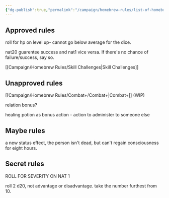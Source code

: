 ```yaml
---
{"dg-publish":true,"permalink":"/campaign/homebrew-rules/list-of-homebrew-rules/"}
---
```



## Approved rules

roll for hp on level up- cannot go below average for the dice. 

nat20 guarentee success and nat1 vice versa. If there's no chance of failure/success, say so. 

[[Campaign/Homebrew Rules/Skill Challenges\|Skill Challenges]]

## Unapproved rules


[[Campaign/Homebrew Rules/Combat+/Combat+\|Combat+]] (WIP)

relation bonus?

healing potion as bonus action - action to administer to someone else


## Maybe rules

a new status effect, the person isn't dead, but can't regain consciousness for eight hours. 
## Secret rules


ROLL FOR SEVERITY ON NAT 1

roll 2 d20, not advantage or disadvantage. take the number furthest from 10. 